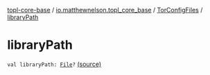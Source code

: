 [topl-core-base](../../index.md) / [io.matthewnelson.topl_core_base](../index.md) / [TorConfigFiles](index.md) / [libraryPath](./library-path.md)

# libraryPath

`val libraryPath: `[`File`](https://docs.oracle.com/javase/6/docs/api/java/io/File.html)`?` [(source)](https://github.com/05nelsonm/TorOnionProxyLibrary-Android/blob/master/topl-core-base/src/main/java/io/matthewnelson/topl_core_base/TorConfigFiles.kt#L135)